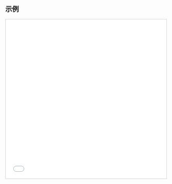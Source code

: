 ## 示例

<div style="width: 100%; height: 500px; border: 1px solid #ccc">
<iframe src="./example/index.html" width="100%" height="100%" frameborder="none"></iframe>
</div>